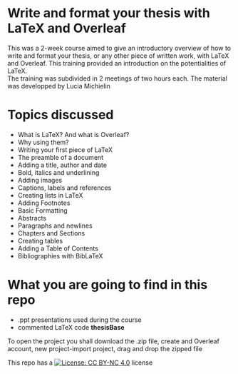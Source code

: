 # Write and format your thesis with LaTeX and Overleaf

This was a 2-week course aimed to give an introductory overview of how to write and format your thesis, or any other piece of written work, with LaTeX and Overleaf. 
This training provided an introduction on the potentialities of LaTeX.   
The training was subdivided in 2 meetings of two hours each. 
The material was developped by Lucia Michielin

# Topics discussed 
-  What is LaTeX? And what is Overleaf?
-  Why using them?
-  Writing your first piece of LaTeX
-  The preamble of a document
-  Adding a title, author and date
-  Bold, italics and underlining
-  Adding images
-  Captions, labels and references
-  Creating lists in LaTeX
-  Adding Footnotes
-  Basic Formatting
-  Abstracts
-  Paragraphs and newlines
-  Chapters and Sections
-  Creating tables
-  Adding a Table of Contents
-  Bibliographies with BibLaTeX

# What you are going to find in this repo
-  .ppt presentations used during the course
-  commented LaTeX code **thesisBase**

To open the project you shall download the .zip file, create and Overleaf account, new project-import project, drag and drop the zipped file 

This repo has a [![License: CC BY-NC 4.0](https://licensebuttons.net/l/by-nc/4.0/80x15.png)](https://creativecommons.org/licenses/by-nc/4.0/) license


